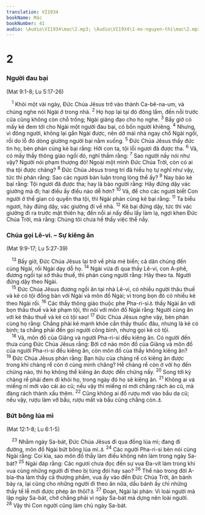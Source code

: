 ```yaml
---
translation: VI1934
bookName: Mác 
bookNumber: 41
audio: \Audio\VI1934\mac\2.mp3; \Audio\VI1934\1-ms-nguyen-thi\mac\2.mp3; \Audio\VI1934\2-ms-david-dong\mac\2.mp3
---
```


<div class="title"><h1>2</h1><h3>Người đau bại</h3><p>(Mat 9:1-8; Lu 5:17-26)</p></div>
<span class="verse mac_2_1"> <sup>1</sup> Khỏi một vài ngày, Đức Chúa Jêsus trở vào thành Ca-bê-na-um, và chúng nghe nói Ngài ở trong nhà. </span>
<span class="verse mac_2_2"><sup>2</sup> Họ họp lại tại đó đông lắm, đến nỗi trước cửa cũng không còn chỗ trống; Ngài giảng đạo cho họ nghe. </span>
<span class="verse mac_2_3"><sup>3</sup> Bấy giờ có mấy kẻ đem tới cho Ngài một người đau bại, có bốn người khiêng. </span>
<span class="verse mac_2_4"><sup>4</sup> Nhưng, vì đông người, không lại gần Ngài được, nên dở mái nhà ngay chỗ Ngài ngồi, rồi do lỗ đó dòng giường người bại nằm xuống. </span>
<span class="verse mac_2_5"><sup>5</sup> Đức Chúa Jêsus thấy đức tin họ, bèn phán cùng kẻ bại rằng: Hỡi con ta, tội lỗi ngươi đã được tha. </span>
<span class="verse mac_2_6"><sup>6</sup> Vả, có mấy thầy thông giáo ngồi đó, nghĩ thầm rằng: </span>
<span class="verse mac_2_7"><sup>7</sup> Sao người nầy nói như vậy? Người nói phạm thượng đó! Ngoài một mình Đức Chúa Trời, còn có ai tha tội được chăng? </span>
<span class="verse mac_2_8"><sup>8</sup> Đức Chúa Jêsus trong trí đã hiểu họ tự nghĩ như vậy, tức thì phán rằng: Sao các ngươi bàn luận trong lòng thể ấy? </span>
<span class="verse mac_2_9"><sup>9</sup> Nay bảo kẻ bại rằng: Tội ngươi đã được tha; hay là bảo người rằng: Hãy đứng dậy vác giường mà đi; hai điều ấy điều nào dễ hơn? </span>
<span class="verse mac_2_10"><sup>10</sup> Vả, để cho các ngươi biết Con người ở thế gian có quyền tha tội, thì Ngài phán cùng kẻ bại rằng: </span>
<span class="verse mac_2_11"><sup>11</sup> Ta biểu ngươi, hãy đứng dậy, vác giường đi về nhà. </span>
<span class="verse mac_2_12"><sup>12</sup> Kẻ bại đứng dậy, tức thì vác giường đi ra trước mặt thiên hạ; đến nỗi ai nấy đều lấy làm lạ, ngợi khen Đức Chúa Trời, mà rằng: Chúng tôi chưa hề thấy việc thể nầy. <br/></span>
<div class="title"><h3>Chúa gọi Lê-vi. – Sự kiêng ăn</h3><p>(Mat 9:9-17; Lu 5:27-39)</p></div>
<span class="verse mac_2_13"> <sup>13</sup> Bấy giờ, Đức Chúa Jêsus lại trở về phía mé biển; cả dân chúng đến cùng Ngài, rồi Ngài dạy dỗ họ. </span>
<span class="verse mac_2_14"><sup>14</sup> Ngài vừa đi qua thấy Lê-vi, con A-phê, đương ngồi tại sở thâu thuế, thì phán cùng người rằng: Hãy theo ta. Người đứng dậy theo Ngài. <br/></span>
<span class="verse mac_2_15"> <sup>15</sup> Đức Chúa Jêsus đương ngồi ăn tại nhà Lê-vi, có nhiều người thâu thuế và kẻ có tội đồng bàn với Ngài và môn đồ Ngài; vì trong bọn đó có nhiều kẻ theo Ngài rồi. </span>
<span class="verse mac_2_16"><sup>16</sup> Các thầy thông giáo thuộc phe Pha-ri-si<a data-toggle="tooltip" data-placement="bottom" title="Xem chú thích ở Mat 3:7">⚓</a> thấy Ngài ăn với bọn thâu thuế và kẻ phạm tội, thì nói với môn đồ Ngài rằng: Người cùng ăn với kẻ thâu thuế và kẻ có tội sao! </span>
<span class="verse mac_2_17"><sup>17</sup> Đức Chúa Jêsus nghe vậy, bèn phán cùng họ rằng: Chẳng phải kẻ mạnh khỏe cần thầy thuốc đâu, nhưng là kẻ có bịnh; ta chẳng phải đến gọi người công bình, nhưng gọi kẻ có tội. <br/></span>
<span class="verse mac_2_18"> <sup>18</sup> Vả, môn đồ của Giăng và người Pha-ri-si đều kiêng ăn. Có người đến thưa cùng Đức Chúa Jêsus rằng: Bởi cớ nào môn đồ của Giăng và môn đồ của người Pha-ri-si đều kiêng ăn, còn môn đồ của thầy không kiêng ăn? </span>
<span class="verse mac_2_19"><sup>19</sup> Đức Chúa Jêsus phán rằng: Bạn hữu của chàng rể có kiêng ăn được trong khi chàng rể còn ở cùng mình chăng? Hễ chàng rể còn ở với họ đến chừng nào, thì họ không thể kiêng ăn được đến chừng nấy. </span>
<span class="verse mac_2_20"><sup>20</sup> Song tới kỳ chàng rể phải đem đi khỏi họ, trong ngày đó họ sẽ kiêng ăn. </span>
<span class="verse mac_2_21"><sup>21</sup> Không ai vá miếng nỉ mới vào cái áo cũ; nếu vậy thì miếng nỉ mới chằng rách áo cũ, mà đàng rách thành xấu thêm. </span>
<span class="verse mac_2_22"><sup>22</sup> Cũng không ai đổ rượu mới vào bầu da cũ; nếu vậy, rượu làm vỡ bầu, rượu mất và bầu cũng chẳng còn.<a data-toggle="tooltip" data-placement="bottom" title="Một số bản khác thêm: nhưng rượu mới phải đựng trong bầu da mới">⚓</a><br/></span>
<div class="title"><h3>Bứt bông lúa mì</h3><p>(Mat 12:1-8; Lu 6:1-5)</p></div>
<span class="verse mac_2_23"> <sup>23</sup> Nhằm ngày Sa-bát, Đức Chúa Jêsus đi qua đồng lúa mì; đang đi đường, môn đồ Ngài bứt bông lúa mì.<a data-toggle="tooltip" data-placement="bottom" title="Phu 23:25">⚓</a></span>
<span class="verse mac_2_24"><sup>24</sup> Các người Pha-ri-si bèn nói cùng Ngài rằng: Coi kìa, sao môn đồ thầy làm điều không nên làm trong ngày Sa-bát? </span>
<span class="verse mac_2_25"><sup>25</sup> Ngài đáp rằng: Các ngươi chưa đọc đến sự vua Đa-vít làm trong khi vua cùng những người đi theo bị túng đói hay sao? </span>
<span class="verse mac_2_26"><sup>26</sup> Thể nào trong đời A-bia-tha làm thầy cả thượng phẩm, vua ấy vào đền Đức Chúa Trời, ăn bánh bày ra, lại cũng cho những người đi theo ăn nữa, dầu bánh ấy chỉ những thầy tế lễ mới được phép ăn thôi?<a data-toggle="tooltip" data-placement="bottom" title="Le 24:9;1Sa 21:1-6">⚓</a></span>
<span class="verse mac_2_27"><sup>27</sup> Đoạn, Ngài lại phán: Vì loài người mà lập ngày Sa-bát, chớ chẳng phải vì ngày Sa-bát mà dựng nên loài người. </span>
<span class="verse mac_2_28"><sup>28</sup> Vậy thì Con người cũng làm chủ ngày Sa-bát. <br/></span>
